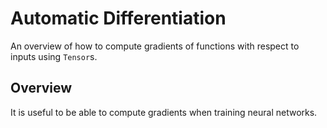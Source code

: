 # Automatic Differentiation

An overview of how to compute gradients of functions with respect to inputs using ``Tensor``s.

## Overview

It is useful to be able to compute gradients when training neural networks.
